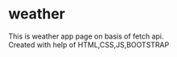 # weather
This is weather app page on basis of fetch api.
<br> 
Created with help of HTML,CSS,JS,BOOTSTRAP
